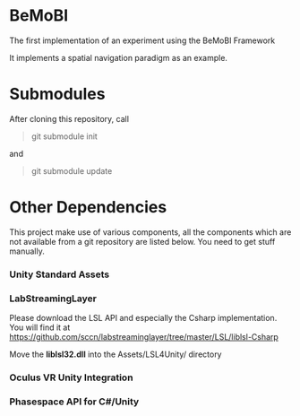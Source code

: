 # BeMoBI
The first implementation of an experiment using the BeMoBI Framework

It implements a spatial navigation paradigm as an example.

# Submodules
After cloning this repository, call
> git submodule init

and

> git submodule update

# Other Dependencies
This project make use of various components, all the components which are not available from a git repository are listed below.
You need to get stuff manually.

### Unity Standard Assets

### LabStreamingLayer
Please download the LSL API and especially the Csharp implementation. You will find it at <https://github.com/sccn/labstreaminglayer/tree/master/LSL/liblsl-Csharp>

Move the **liblsl32.dll** into the Assets/LSL4Unity/ directory

### Oculus VR Unity Integration

### Phasespace API for C#/Unity

